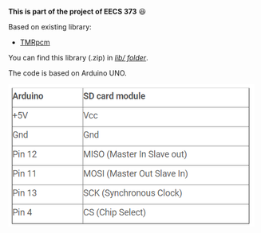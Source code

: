 **This is part of the project of EECS 373** :laughing:

Based on existing library:

   * [TMRpcm](https://github.com/TMRh20/TMRpcm)

You can find this library (.zip) in [*lib/ folder*](https://github.com/littlesi789/Music_Player_Arduino_SDCard/tree/master/lib).

The code is based on Arduino UNO.

![PinMap](https://github.com/littlesi789/Music_Player_Arduino_SDCard/blob/master/pinMap.PNG)
